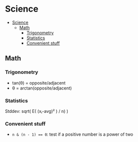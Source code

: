 # Science

- [Science](#science)
  - [Math](#math)
    - [Trigonometry](#trigonometry)
    - [Statistics](#statistics)
    - [Convenient stuff](#convenient-stuff)

## Math

### Trigonometry

- tan(θ) = opposite/adjacent
- θ = arctan(opposite/adjacent)

### Statistics

Stddev: sqrt( Ε( (xᵢ-avg)² ) / n) )

### Convenient stuff

- `n & (n - 1) == 0`: test if a positive number is a power of two
